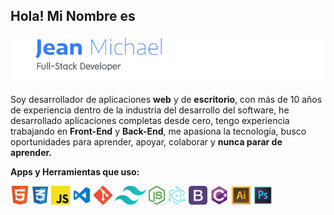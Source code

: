 ##  Hola! Mi Nombre es 

![](https://raw.githubusercontent.com/jmencoder/jmencoder.github.io/main/img/template.png)


 Soy desarrollador de aplicaciones **web** y de **escritorio**, con más de 10 años de experiencia dentro de la industria del desarrollo del software, he desarrollado aplicaciones completas desde cero, tengo experiencia trabajando en **Front-End** y **Back-End**, me apasiona la tecnología, busco oportunidades para aprender, apoyar, colaborar y **nunca parar de aprender.**   

**Apps y Herramientas que uso:**  

<code><img height="30" src="https://raw.githubusercontent.com/jmencoder/jmencoder.github.io/main/img/Html.png"></code>
<code><img height="30" src="https://raw.githubusercontent.com/jmencoder/jmencoder.github.io/main/img/Css.png"></code>
<code><img height="30" src="https://raw.githubusercontent.com/jmencoder/jmencoder.github.io/main/img/Js.png"></code>
<code><img height="30" src="https://raw.githubusercontent.com/jmencoder/jmencoder.github.io/main/img/Visual.png"></code>
<code><img height="30" src="https://raw.githubusercontent.com/jmencoder/jmencoder.github.io/main/img/Git.png"></code>
<code><img height="30" src="https://raw.githubusercontent.com/jmencoder/jmencoder.github.io/main/img/tailwindcss.png"></code>
<code><img height="30" src="https://raw.githubusercontent.com/jmencoder/jmencoder.github.io/main/img/nodejs.png"></code>
<code><img height="30" src="https://raw.githubusercontent.com/jmencoder/jmencoder.github.io/main/img/electron.png"></code>
<code><img height="30" src="https://raw.githubusercontent.com/jmencoder/jmencoder.github.io/main/img/Bootstrap.png"></code>
<code><img height="30" src="https://raw.githubusercontent.com/jmencoder/jmencoder.github.io/main/img/Csharp.png"></code>
<code><img height="30" src="https://raw.githubusercontent.com/jmencoder/jmencoder.github.io/main/img/Ilustrator.png"></code>
<code><img height="30" src="https://raw.githubusercontent.com/jmencoder/jmencoder.github.io/main/img/Photoshop.png"></code>
